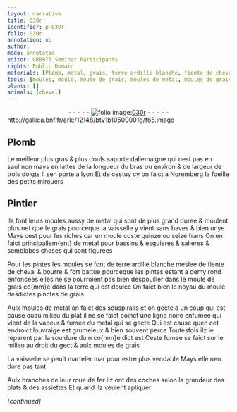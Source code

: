 ```yaml
---
layout: narrative
title: 030r
identifier: p-030r
folio: 030r
annotation: no
author:
mode: annotated
editor: GR8975 Seminar Participants
rights: Public Domain
materials: [Plomb, metal, grais, terre ardille blanche, fiente de cheval, bourre, terre, fer]
tools: [moules, moule, moule de grais, moules de metal, moules de grais, roue de fer]
plants: []
animals: [cheval]
---
```


<div class="folio" align="center">- - - - - <a href="http://gallica.bnf.fr/ark:/12148/btv1b10500001g/f65.image" target="_blank"><img src="https://cu-mkp.github.io/2017-workshop-edition/assets/photo-icon.png" alt="folio image: " style="display:inline-block; margin-bottom:-3px;"/>030r</a> - - - - - </div> http://gallica.bnf.fr/ark:/12148/btv1b10500001g/f65.image   

## <span class="m">Plomb</span>

 
 Le meilleur plus gras & plus douls saporte d<span class="pl">allemaigne</span> qui nest pas en saulmon mays en lattes de la longueur du <span class="ms"><span class="bp">bras</span></span> ou environ & de largeur de trois <span class="ms"><span class="bp">doigts</span></span> Il sen porte a <span class="pl">lyon</span> Et de cestuy cy on faict a <span class="pl">Noremberg</span> la foeille des petits mirouers 
    

## <span class="pro">Pintier</span>

 
Ils font leurs <span class="tl">moules</span> aussy de <span class="m">metal</span> qui sont de plus grand duree & moulent plus net que le <span class="m">grais</span> pourceque la vaisselle y vient sans baves & bien unye Mays cest pour les <span class="pro">riches</span> car un <span class="tl">moule</span> coste quinze ou seize <span class="cn">frans</span> On en faict principallem{ent} de <span class="m">metal</span> pour bassins & esguieres & salieres & semblabes choses qui sont figurees
 
Pour les pintes les <span class="tl">moules</span> se font de <span class="m">terre ardille blanche</span> meslee de <span class="m">fiente de <span class="al">cheval</span></span> & <span class="m">bourre</span> & fort battue pourceque les pintes estant a demy rond enfoncees elles ne se pourroient pas bien despouiller dans le <span class="tl">moule de <span class="m">grais</span></span> co{mm}e dans la <span class="m">terre</span> qui est doulce On faict bien le noyau du <span class="tl">moule</span> desdictes pinctes de <span class="m">grais</span>
 
Aulx <span class="tl">moules de <span class="m">metal</span></span> on faict des souspirails et on gecte a un coup qui est cause quau milieu du plat il ne se faict poinct une ligne noire enfumee qui vient de la vapeur & fumee du <span class="m">metal</span> qui se gecte Qui est cause quen cet endroict louvraige est grumeleux & bien souvent perce Toutesfois ilz le reparent par la souldure du n co{mm}e dict est Ceste fumee se faict sur le milieu au droit du gect & aulx <span class="tl">moules de <span class="m">grais</span></span>
 
La vaisselle se peult marteler mar pour estre plus vendable Mays elle nen dure pas tant
 
Aulx branches de leur <span class="tl">roue de <span class="m">fer</span></span> ilz ont des coches selon la grandeur des plats & des assiettes Et quand ilz veulent apliquer
 
*[continued]*
 